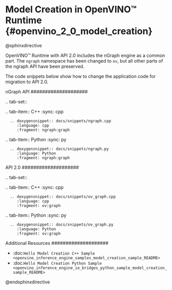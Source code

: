 # Model Creation in OpenVINO™ Runtime {#openvino_2_0_model_creation}

@sphinxdirective

OpenVINO™ Runtime with API 2.0 includes the nGraph engine as a common part. The ``ngraph`` namespace has been changed to ``ov``, but all other parts of the ngraph API have been preserved.

The code snippets below show how to change the application code for migration to API 2.0.

nGraph API
####################

.. tab-set::

   .. tab-item:: C++
      :sync: cpp

      .. doxygensnippet:: docs/snippets/ngraph.cpp
         :language: cpp
         :fragment: ngraph:graph

   .. tab-item:: Python
      :sync: py

      .. doxygensnippet:: docs/snippets/ngraph.py
         :language: Python
         :fragment: ngraph:graph


API 2.0
####################


.. tab-set::

   .. tab-item:: C++
      :sync: cpp

      .. doxygensnippet:: docs/snippets/ov_graph.cpp
         :language: cpp
         :fragment: ov:graph

   .. tab-item:: Python
      :sync: py

      .. doxygensnippet:: docs/snippets/ov_graph.py
         :language: Python
         :fragment: ov:graph


Additional Resources
####################

* :doc:`Hello Model Creation C++ Sample <openvino_inference_engine_samples_model_creation_sample_README>`
* :doc:`Hello Model Creation Python Sample <openvino_inference_engine_ie_bridges_python_sample_model_creation_sample_README>`

@endsphinxdirective
